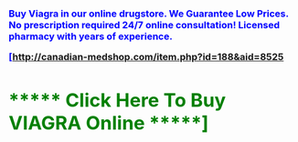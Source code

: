 <h3>

<font color=blue>Buy Viagra in our online drugstore. We Guarantee Low
Prices. No prescription required 24/7 online consultation! Licensed
pharmacy with years of experience.

\[<http://canadian-medshop.com/item.php?id=188&aid=8525>

<h1>

<font color=green>\*\*\*\*\* Click Here To Buy VIAGRA Online
\*\*\*\*\*\]











































